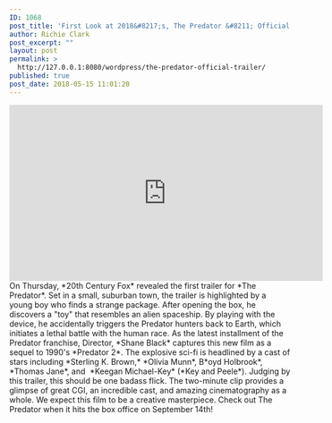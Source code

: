 ```yaml
---
ID: 1068
post_title: 'First Look at 2018&#8217;s, The Predator &#8211; Official Trailer'
author: Richie Clark
post_excerpt: ""
layout: post
permalink: >
  http://127.0.0.1:8080/wordpress/the-predator-official-trailer/
published: true
post_date: 2018-05-15 11:01:20
---
```

<iframe width="560" height="315" src="https://www.youtube.com/embed/0NhxthKUINQ" frameborder="0" allow="autoplay; encrypted-media" allowfullscreen="allowfullscreen"></iframe> On Thursday, *20th Century Fox* revealed the first trailer for *The Predator*. Set in a small, suburban town, the trailer is highlighted by a young boy who finds a strange package. After opening the box, he discovers a "toy" that resembles an alien spaceship. By playing with the device, he accidentally triggers the Predator hunters back to Earth, which initiates a lethal battle with the human race. As the latest installment of the Predator franchise, Director, *Shane Black* captures this new film as a sequel to 1990's *Predator 2*. The explosive sci-fi is headlined by a cast of stars including *Sterling K. Brown,* *Olivia Munn*, B*oyd Holbrook*, *Thomas Jane*, and  *Keegan Michael-Key* (*Key and Peele*). Judging by this trailer, this should be one badass flick. The two-minute clip provides a glimpse of great CGI, an incredible cast, and amazing cinematography as a whole. We expect this film to be a creative masterpiece. Check out The Predator when it hits the box office on September 14th!